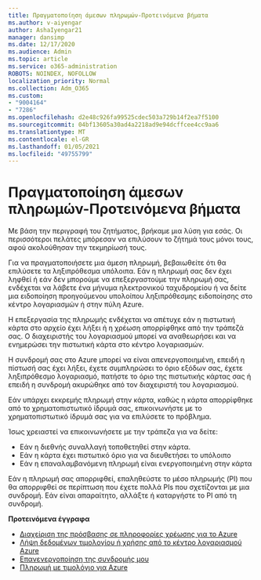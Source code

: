 ```yaml
---
title: Πραγματοποίηση άμεσων πληρωμών-Προτεινόμενα βήματα
ms.author: v-aiyengar
author: AshaIyengar21
manager: dansimp
ms.date: 12/17/2020
ms.audience: Admin
ms.topic: article
ms.service: o365-administration
ROBOTS: NOINDEX, NOFOLLOW
localization_priority: Normal
ms.collection: Adm_O365
ms.custom:
- "9004164"
- "7286"
ms.openlocfilehash: d2e48c926fa99525cdec503a729b14f2ea7f5100
ms.sourcegitcommit: 04bf13605a30ad4a2218ad9e94dcffcee4cc9aa6
ms.translationtype: MT
ms.contentlocale: el-GR
ms.lasthandoff: 01/05/2021
ms.locfileid: "49755799"
---
```

# <a name="make-immediate-payment---recommended-steps"></a>Πραγματοποίηση άμεσων πληρωμών-Προτεινόμενα βήματα

Με βάση την περιγραφή του ζητήματος, βρήκαμε μια λύση για εσάς. Οι περισσότεροι πελάτες μπόρεσαν να επιλύσουν το ζήτημά τους μόνοι τους, αφού ακολούθησαν την τεκμηρίωσή τους.

Για να πραγματοποιήσετε μια άμεση πληρωμή, βεβαιωθείτε ότι θα επιλύσετε τα ληξιπρόθεσμα υπόλοιπα. Εάν η πληρωμή σας δεν έχει ληφθεί ή εάν δεν μπορούμε να επεξεργαστούμε την πληρωμή σας, ενδέχεται να λάβετε ένα μήνυμα ηλεκτρονικού ταχυδρομείου ή να δείτε μια ειδοποίηση προηγούμενου υπολοίπου ληξιπρόθεσμης ειδοποίησης στο κέντρο λογαριασμών ή στην πύλη Azure. 

Η επεξεργασία της πληρωμής ενδέχεται να απέτυχε εάν η πιστωτική κάρτα στο αρχείο έχει λήξει ή η χρέωση απορρίφθηκε από την τράπεζά σας. Ο διαχειριστής του λογαριασμού μπορεί να αναθεωρήσει και να ενημερώσει την πιστωτική κάρτα στο κέντρο λογαριασμών. 

Η συνδρομή σας στο Azure μπορεί να είναι απενεργοποιημένη, επειδή η πίστωσή σας έχει λήξει, έχετε συμπληρώσει το όριο εξόδων σας, έχετε ληξιπρόθεσμο λογαριασμό, πατήστε το όριο της πιστωτικής κάρτας σας ή επειδή η συνδρομή ακυρώθηκε από τον διαχειριστή του λογαριασμού.  

Εάν υπάρχει εκκρεμής πληρωμή στην κάρτα, καθώς η κάρτα απορρίφθηκε από το χρηματοπιστωτικό ίδρυμά σας, επικοινωνήστε με το χρηματοπιστωτικό ίδρυμά σας για να επιλύσετε το πρόβλημα.  

Ίσως χρειαστεί να επικοινωνήσετε με την τράπεζα για να δείτε:

- Εάν η διεθνής συναλλαγή τοποθετηθεί στην κάρτα. 
- Εάν η κάρτα έχει πιστωτικό όριο για να διευθετήσει το υπόλοιπο 
- Εάν η επαναλαμβανόμενη πληρωμή είναι ενεργοποιημένη στην κάρτα 

Εάν η πληρωμή σας απορριφθεί, επαληθεύστε το μέσο πληρωμής (PI) που θα απορριφθεί σε περίπτωση που έχετε πολλά PIs που σχετίζονται με μια συνδρομή. Εάν είναι απαραίτητο, αλλάξτε ή καταργήστε το PI από τη συνδρομή. 

**Προτεινόμενα έγγραφα** 

- [Διαχείριση της πρόσβασης σε πληροφορίες χρέωσης για το Azure](https://docs.microsoft.com/azure/billing/billing-manage-access?WT.mc_id=Portal-Microsoft_Azure_Support)
- [Λήψη δεδομένων τιμολογίου ή χρήσης από το κέντρο λογαριασμού Azure](https://docs.microsoft.com/azure/billing/billing-download-azure-invoice-daily-usage-date?WT.mc_id=Portal-Microsoft_Azure_Support)
- [Επανενεργοποίηση της συνδρομής μου](https://docs.microsoft.com/azure/billing/billing-subscription-become-disable?WT.mc_id=Portal-Microsoft_Azure_Support)
- [Πληρωμή με τιμολόγιο για Azure](https://docs.microsoft.com/azure/cost-management-billing/manage/pay-by-invoice) 
